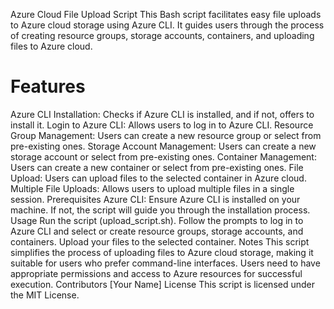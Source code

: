 Azure Cloud File Upload Script
This Bash script facilitates easy file uploads to Azure cloud storage using Azure CLI. It guides users through the process of creating resource groups, storage accounts, containers, and uploading files to Azure cloud.

# Features
Azure CLI Installation: Checks if Azure CLI is installed, and if not, offers to install it.
Login to Azure CLI: Allows users to log in to Azure CLI.
Resource Group Management: Users can create a new resource group or select from pre-existing ones.
Storage Account Management: Users can create a new storage account or select from pre-existing ones.
Container Management: Users can create a new container or select from pre-existing ones.
File Upload: Users can upload files to the selected container in Azure cloud.
Multiple File Uploads: Allows users to upload multiple files in a single session.
Prerequisites
Azure CLI: Ensure Azure CLI is installed on your machine. If not, the script will guide you through the installation process.
Usage
Run the script (upload_script.sh).
Follow the prompts to log in to Azure CLI and select or create resource groups, storage accounts, and containers.
Upload your files to the selected container.
Notes
This script simplifies the process of uploading files to Azure cloud storage, making it suitable for users who prefer command-line interfaces.
Users need to have appropriate permissions and access to Azure resources for successful execution.
Contributors
[Your Name]
License
This script is licensed under the MIT License.
